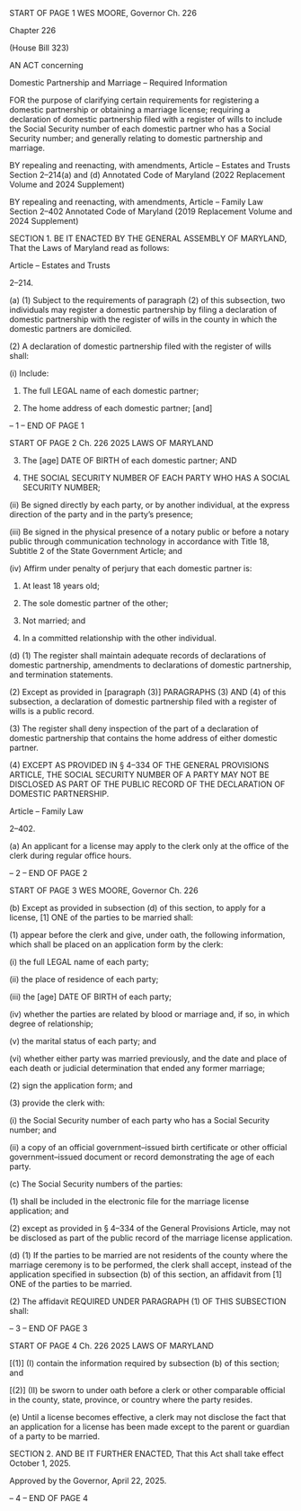 START OF PAGE 1
WES MOORE, Governor Ch. 226

Chapter 226

(House Bill 323)

AN ACT concerning

Domestic Partnership and Marriage – Required Information

FOR the purpose of clarifying certain requirements for registering a domestic partnership
or obtaining a marriage license; requiring a declaration of domestic partnership filed
with a register of wills to include the Social Security number of each domestic
partner who has a Social Security number; and generally relating to domestic
partnership and marriage.

BY repealing and reenacting, with amendments,
Article – Estates and Trusts
Section 2–214(a) and (d)
Annotated Code of Maryland
(2022 Replacement Volume and 2024 Supplement)

BY repealing and reenacting, with amendments,
Article – Family Law
Section 2–402
Annotated Code of Maryland
(2019 Replacement Volume and 2024 Supplement)

SECTION 1. BE IT ENACTED BY THE GENERAL ASSEMBLY OF MARYLAND,
That the Laws of Maryland read as follows:

Article – Estates and Trusts

2–214.

(a) (1) Subject to the requirements of paragraph (2) of this subsection, two
individuals may register a domestic partnership by filing a declaration of domestic
partnership with the register of wills in the county in which the domestic partners are
domiciled.

(2) A declaration of domestic partnership filed with the register of wills
shall:

(i) Include:

1. The full LEGAL name of each domestic partner;

2. The home address of each domestic partner; [and]

– 1 –
END OF PAGE 1

START OF PAGE 2
Ch. 226 2025 LAWS OF MARYLAND

3. The [age] DATE OF BIRTH of each domestic partner; AND

4. THE SOCIAL SECURITY NUMBER OF EACH PARTY WHO
HAS A SOCIAL SECURITY NUMBER;

(ii) Be signed directly by each party, or by another individual, at the
express direction of the party and in the party’s presence;

(iii) Be signed in the physical presence of a notary public or before a
notary public through communication technology in accordance with Title 18, Subtitle 2 of
the State Government Article; and

(iv) Affirm under penalty of perjury that each domestic partner is:

1. At least 18 years old;

2. The sole domestic partner of the other;

3. Not married; and

4. In a committed relationship with the other individual.

(d) (1) The register shall maintain adequate records of declarations of
domestic partnership, amendments to declarations of domestic partnership, and
termination statements.

(2) Except as provided in [paragraph (3)] PARAGRAPHS (3) AND (4) of
this subsection, a declaration of domestic partnership filed with a register of wills is a public
record.

(3) The register shall deny inspection of the part of a declaration of
domestic partnership that contains the home address of either domestic partner.

(4) EXCEPT AS PROVIDED IN § 4–334 OF THE GENERAL PROVISIONS
ARTICLE, THE SOCIAL SECURITY NUMBER OF A PARTY MAY NOT BE DISCLOSED AS
PART OF THE PUBLIC RECORD OF THE DECLARATION OF DOMESTIC PARTNERSHIP.

Article – Family Law

2–402.

(a) An applicant for a license may apply to the clerk only at the office of the clerk
during regular office hours.

– 2 –
END OF PAGE 2

START OF PAGE 3
WES MOORE, Governor Ch. 226

(b) Except as provided in subsection (d) of this section, to apply for a license, [1]
ONE of the parties to be married shall:

(1) appear before the clerk and give, under oath, the following information,
which shall be placed on an application form by the clerk:

(i) the full LEGAL name of each party;

(ii) the place of residence of each party;

(iii) the [age] DATE OF BIRTH of each party;

(iv) whether the parties are related by blood or marriage and, if so,
in which degree of relationship;

(v) the marital status of each party; and

(vi) whether either party was married previously, and the date and
place of each death or judicial determination that ended any former marriage;

(2) sign the application form; and

(3) provide the clerk with:

(i) the Social Security number of each party who has a Social
Security number; and

(ii) a copy of an official government–issued birth certificate or other
official government–issued document or record demonstrating the age of each party.

(c) The Social Security numbers of the parties:

(1) shall be included in the electronic file for the marriage license
application; and

(2) except as provided in § 4–334 of the General Provisions Article, may not
be disclosed as part of the public record of the marriage license application.

(d) (1) If the parties to be married are not residents of the county where the
marriage ceremony is to be performed, the clerk shall accept, instead of the application
specified in subsection (b) of this section, an affidavit from [1] ONE of the parties to be
married.

(2) The affidavit REQUIRED UNDER PARAGRAPH (1) OF THIS
SUBSECTION shall:

– 3 –
END OF PAGE 3

START OF PAGE 4
Ch. 226 2025 LAWS OF MARYLAND

[(1)] (I) contain the information required by subsection (b) of this section;
and

[(2)] (II) be sworn to under oath before a clerk or other comparable official
in the county, state, province, or country where the party resides.

(e) Until a license becomes effective, a clerk may not disclose the fact that an
application for a license has been made except to the parent or guardian of a party to be
married.

SECTION 2. AND BE IT FURTHER ENACTED, That this Act shall take effect
October 1, 2025.

Approved by the Governor, April 22, 2025.

– 4 –
END OF PAGE 4